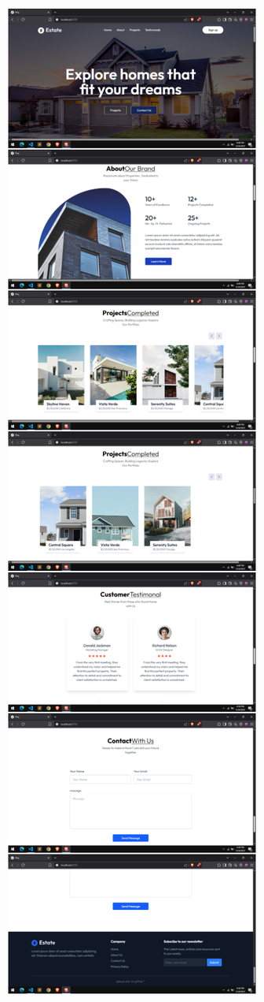 ![alt text](<Screenshot (84).png>) ![alt text](<Screenshot (85).png>) ![alt text](<Screenshot (86).png>) ![alt text](<Screenshot (87).png>) ![alt text](<Screenshot (88).png>) ![alt text](<Screenshot (89).png>) ![alt text](<Screenshot (90).png>)